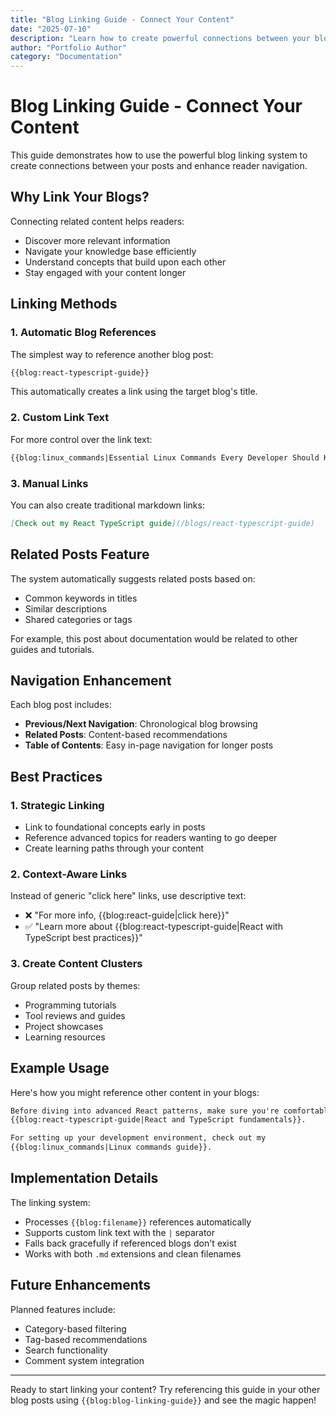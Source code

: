 ```yaml
---
title: "Blog Linking Guide - Connect Your Content"
date: "2025-07-10"
description: "Learn how to create powerful connections between your blog posts using the built-in linking system"
author: "Portfolio Author"
category: "Documentation"
---
```


# Blog Linking Guide - Connect Your Content

This guide demonstrates how to use the powerful blog linking system to create connections between your posts and enhance reader navigation.

## Why Link Your Blogs?

Connecting related content helps readers:

- Discover more relevant information
- Navigate your knowledge base efficiently
- Understand concepts that build upon each other
- Stay engaged with your content longer

## Linking Methods

### 1. Automatic Blog References

The simplest way to reference another blog post:

```markdown
{{blog:react-typescript-guide}}
```

This automatically creates a link using the target blog's title.

### 2. Custom Link Text

For more control over the link text:

```markdown
{{blog:linux_commands|Essential Linux Commands Every Developer Should Know}}
```

### 3. Manual Links

You can also create traditional markdown links:

```markdown
[Check out my React TypeScript guide](/blogs/react-typescript-guide)
```

## Related Posts Feature

The system automatically suggests related posts based on:

- Common keywords in titles
- Similar descriptions
- Shared categories or tags

For example, this post about documentation would be related to other guides and tutorials.

## Navigation Enhancement

Each blog post includes:

- **Previous/Next Navigation**: Chronological blog browsing
- **Related Posts**: Content-based recommendations
- **Table of Contents**: Easy in-page navigation for longer posts

## Best Practices

### 1. Strategic Linking

- Link to foundational concepts early in posts
- Reference advanced topics for readers wanting to go deeper
- Create learning paths through your content

### 2. Context-Aware Links

Instead of generic "click here" links, use descriptive text:

- ❌ "For more info, {{blog:react-guide|click here}}"
- ✅ "Learn more about {{blog:react-typescript-guide|React with TypeScript best practices}}"

### 3. Create Content Clusters

Group related posts by themes:

- Programming tutorials
- Tool reviews and guides
- Project showcases
- Learning resources

## Example Usage

Here's how you might reference other content in your blogs:

```markdown
Before diving into advanced React patterns, make sure you're comfortable with 
{{blog:react-typescript-guide|React and TypeScript fundamentals}}.

For setting up your development environment, check out my 
{{blog:linux_commands|Linux commands guide}}.
```

## Implementation Details

The linking system:

- Processes `{{blog:filename}}` references automatically
- Supports custom link text with the `|` separator
- Falls back gracefully if referenced blogs don't exist
- Works with both `.md` extensions and clean filenames

## Future Enhancements

Planned features include:

- Category-based filtering
- Tag-based recommendations
- Search functionality
- Comment system integration

---

Ready to start linking your content? Try referencing this guide in your other blog posts using `{{blog:blog-linking-guide}}` and see the magic happen!
